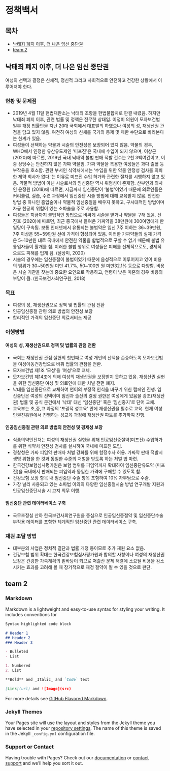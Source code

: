 # 정책백서
## 목차

* [낙태죄 폐지 이후, 더 나은 임신 중단권](##낙태죄-폐지-이후,-더-나은-임신-중단권)
* [team 2](##team-2)


## 낙태죄 폐지 이후, 더 나은 임신 중단권

여성의 선택과 결정은 신체적, 정신적 그리고 사회적으로 안전하고 건강한 상황에서 이루어져야 한다.

### 현황 및 문제점

* 2019년 4월 11일 헌법재판소는 낙태죄 조항을 헌법불합치로 판결 내렸음. 하지만 낙태죄 폐지 이후, 관련 법률 및 정책은 전무한 상태임. 이정미 의원이 모자보건법 일부 개정 법률안을 지난 20대 국회에서 대표발의 하였으나 여성의 성, 재생산권 관점을 담고 있지 않음. 여전히 여성의 신체를 국가의 통제 및 제한 수단으로 바라본다는 한계가 있음.
* 여성들이 선택하는 약물과 시술의 안전성은 보장되어 있지 않음. 약물의 경우, WHO에서 인정한 유산유도제인 ‘미프진'은 국내에 수입이 되지 않으며, 이상곤(2020)에 따르면, 2019년 국내 낙태약 불법 판매 적발 건수는 2천 3백여건이고, 이 중 상당수는 안전하지 않은 가짜 약물임. 가짜 약물을 복용한 여성들은 과다 출혈 등 부작용을 호소함. 관련 부서인 식약처에서는 ‘수입을 위한 약물 안정성 검사를 의뢰한 제약 회사가 없다.’는 이유로 미프진 수입 허가와 관련한 절차를 시행하지 않고 있음. 약물적 방법이 아닌 시술로서의 임신중단 역시 위험성이 존재함. 산부인과 의사인 윤정원 (2018)에 따르면, 지금까지 임신중단이 ‘불법'이었기 때문에 의료인들은 커리큘럼, 실습, 수련 과정에서 임신중단 시술 방법에 대해 교육받지 않음. 안전한 방법 중 하나인 흡입술이나 약물적 임신중절을 배우지 못하고, 구시대적인 방법이며 자궁 천공의 위험이 있는 소파술을 주로 사용함.
* 여성들은 지금까지 불법적인 방법으로 비싸게 시술을 받거나 약물을 구해 왔음. 신진호 (2020)에 따르면, 최근 중국에서 들여온 가짜약을 38만원에 300여명에게 판 일당이 구속됨. 보통 인터넷에서 유통되는 불법약은 임신 7주 이하는 36~39만원, 7주 이상은 55~59만원 선에 가격이 형성되어 있음. 이러한 가짜약들의 실제 가격은 5~10만원 대로 국내에서 안전한 약물을 합법적으로 구할 수 없기 때문에 불법 유통업자들이 활개를 침. 이러한 불법 행위로 여성들은 피해를 신체적으로도, 경제적으로도 피해를 입게 됨. (설상미, 2020)
* 시술의 경우에는 임신중절이 불법이었기 때문에 음성적으로 이루어지고 있어 비용의 범위가 30~50만원 미만 41.7%, 50~100만 원 미만32.1% 등으로 다양함. 비용은 시술 기관을 찾는데 중요한 요인으로 작용하고, 연령이 낮은 미혼의 경우 비용의 부담이 큼. (한국보건사회연구원, 2018)

### 목표

* 여성의 성, 재생산권으로 정책 및 법률의 관점 전환
* 인공임신중절 관련 의료 방법의 안전성 보장
* 합리적인 가격의 임신중단 의료서비스 제공

### 이행방법

#### 여성의 성, 재생산권으로 정책 및 법률의 관점 전환

* 국회는 재생산권 관점 실현의 첫번째로 여성 개인의 선택을 존중하도록 모자보건법을 여성아동건강법으로 바꿔 법률의 관점을 전환.
* 모자보건법 제1조 ‘모성’을 ‘여성’으로 교체.
* 모자보건법  제14조에 의해 여성의 재생산권을 보장받지 못하고 있음. 재생산권 실현을 위한 임신중단 여성 및 의료인에 대한 처벌 전면 폐지.
* 낙태를 임신중단으로 교체하여 언어의 부정적 인식을 바꾸기 위한 캠페인 진행. 임신중단은 여성의 선택이며 임신과 출산의 결정 권한은 여성에게 있음을 강조(재생산권) 법률 및 공식 문건에서 ‘낙태' 대신 ‘임신중단' 혹은 ‘임신중지’로 단어 교체.
* 교육부는 초,중,고 과정의 ‘포괄적 성교육' 안에 재생산권을 필수로 교육. 현재 여성인권진흥원에서 진행하는 성교육 과정에 재생산권 파트를 추가하여 진행.

#### 인공임신중절 관련 의료 방법의 안전성 및 경제성 보장

* 식품의약안전처는 여성의 재생산권 실현을 위해 인공임신중절약(미프진) 수입허가를 위한 식약처 안전성 검사를 실시하여 국내에 미프진 도입. 
* 경찰청은 가짜 피임약 판매자 처벌 강화를 위해 함정수사 허용. 가짜약 판매 적발시 생명 위협을 한 것과 동일한 수준의 처벌을 받도록 하는 처벌 법 마련.
* 한국건강보험심사평가원은 보험 범위를 피임약까지 확대하여 임신중단유도약 (미프진)을 국내에서 판매되는 피임약과 동일한 가격에 구매할 수 있도록 함. 
* 건강보험 보장 항목 내 임신중단 수술 항목 포함하여 10% 자부담으로 수술.
* 가장 널리 사용되고 있는 소파법 이외의 다양한 임신중절시술 방법 연구개발 지원과 인공임신중단시술 시 고지 의무 이행. 

#### 임신중단 관련 데이터베이스 구축

* 국무조정실 산하 한국보건사회연구원을 중심으로 인공임신중절약 및 임신중단수술 부작용 데이터를 포함한 체계적인 임신중단 관련 데이터베이스 구축.

### 재원 조달 방법

* 대부분의 사업은 정치적 결단과 법률 개정 등이므로 추가 재원 요소 없음.
* 건강보험 범위 확대는 한국건강보험심사평가원과 합의할 사항이나 여성의 재생산권 보장은 건강한 가족계획의 밑바탕이 되므로 저출산 문제 해결에 소요될 비용을 감소시키는 효과를 고려해 볼 때 장기적으로 재정 절약이 될 수 있을 것으로 판단.




## team 2










### Markdown

Markdown is a lightweight and easy-to-use syntax for styling your writing. It includes conventions for

```markdown
Syntax highlighted code block

# Header 1
## Header 2
### Header 3

- Bulleted
- List

1. Numbered
2. List

**Bold** and _Italic_ and `Code` text

[Link](url) and ![Image](src)
```

For more details see [GitHub Flavored Markdown](https://guides.github.com/features/mastering-markdown/).



### Jekyll Themes

Your Pages site will use the layout and styles from the Jekyll theme you have selected in your [repository settings](https://github.com/miraesociety/miraesociety.github.io/settings). The name of this theme is saved in the Jekyll `_config.yml` configuration file.

### Support or Contact

Having trouble with Pages? Check out our [documentation](https://docs.github.com/categories/github-pages-basics/) or [contact support](https://github.com/contact) and we’ll help you sort it out.
